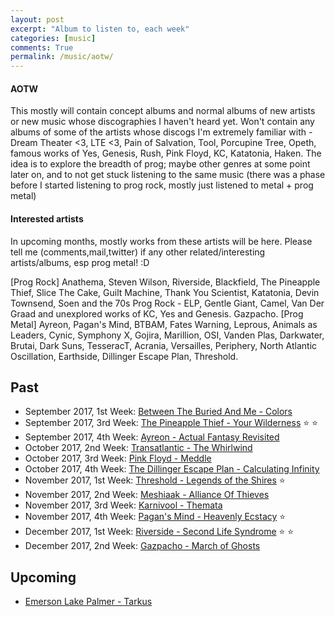 ```yaml
---
layout: post
excerpt: "Album to listen to, each week"
categories: [music]
comments: True
permalink: /music/aotw/
---
```


#### AOTW

This mostly will contain concept albums and normal albums of new artists or new music whose discographies I haven't heard yet. Won't contain any albums of some of the artists whose discogs I'm extremely familiar with - Dream Theater <3, LTE <3, Pain of Salvation, Tool, Porcupine Tree, Opeth, famous works of Yes, Genesis, Rush, Pink Floyd, KC, Katatonia, Haken. The idea is to explore the breadth of prog; maybe other genres at some point later on, and to not get stuck listening to the same music (there was a phase before I started listening to prog rock, mostly just listened to metal + prog metal)

#### Interested artists

In upcoming months, mostly works from these artists will be here. Please tell me (comments,mail,twitter) if any other related/interesting artists/albums, esp prog metal! :D

[Prog Rock] Anathema, Steven Wilson, Riverside, Blackfield, The Pineapple Thief, Slice The Cake, Guilt Machine, Thank You Scientist, Katatonia, Devin Townsend, Soen and the 70s Prog Rock - ELP, Gentle Giant, Camel, Van Der Graad and unexplored works of KC, Yes and Genesis. Gazpacho.
[Prog Metal] Ayreon, Pagan's Mind,  BTBAM, Fates Warning, Leprous, Animals as Leaders, Cynic, Symphony X, Gojira, Marillion, OSI, Vanden Plas, Darkwater, Brutai, Dark Suns, TesseracT, Acrania, Versailles, Periphery, North Atlantic Oscillation, Earthside, Dillinger Escape Plan, Threshold.



## Past
- September 2017, 1st Week: [Between The Buried And Me - Colors](https://open.spotify.com/album/56mXsvBsKgRCXgmtzOAC22)
- September 2017, 3rd Week: [The Pineapple Thief - Your Wilderness](https://open.spotify.com/album/7jjzqewWL5T2lj8hU2Z4bG) :star: :star:
- September 2017, 4th Week: [Ayreon - Actual Fantasy Revisited](https://open.spotify.com/album/5I6I4IAoTa6Kz04wsf0KnC)
- October 2017, 2nd Week: [Transatlantic - The Whirlwind](https://www.amazon.com/Whirlwind-Transatlantic/dp/B002OB9KPE)
- October 2017, 3rd Week: [Pink Floyd - Meddle](https://open.spotify.com/album/468ZwCchVtzEbt9BHmXopb)
- October 2017, 4th Week: [The Dillinger Escape Plan - Calculating Infinity](https://open.spotify.com/album/0lUmhvC9JtPpU8LEYHVdyS)
- November 2017, 1st Week: [Threshold - Legends of the Shires](https://open.spotify.com/album/00ne0iFQv1qFKcP6Th1EkD) :star: 
- November 2017, 2nd Week: [Meshiaak - Alliance Of Thieves](https://open.spotify.com/album/0oF5EOEyPcUZvlyHH84TRq)
- November 2017, 3rd Week: [Karnivool - Themata](https://open.spotify.com/album/0omKAKPTlUn7bREO0c39QI)
- November 2017, 4th Week: [Pagan's Mind - Heavenly Ecstacy](https://open.spotify.com/album/0yAjhIKJpvL5BGOmBgQAb7) :star:
- December 2017, 1st Week: [Riverside - Second Life Syndrome](https://open.spotify.com/album/4Zx7hlALHjjmjAXOSCJQCg) :star: :star:
- December 2017, 2nd Week: [Gazpacho - March of Ghosts](https://open.spotify.com/album/2NDTI6UcaVD7dZDPYj15fG)

## Upcoming

- [Emerson Lake Palmer - Tarkus](https://open.spotify.com/album/6mqJylLfGnLCXhdyMPBCRo)

